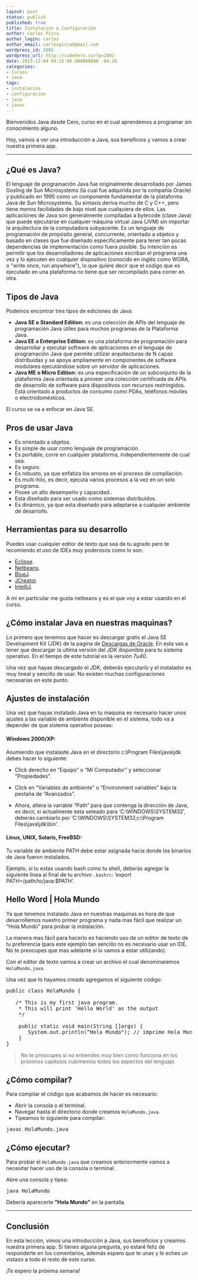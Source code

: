 ```yaml
---
layout: post
status: publish
published: true
title: Instalación & Configuración
author: Carlos Picca
author_login: carlos
author_email: carlospicca@gmail.com
wordpress_id: 2801
wordpress_url: http://codehero.co/?p=2801
date: 2013-12-04 04:33:06.000000000 -04:30
categories:
- Cursos
- Java
tags:
- instalacion
- configuracion
- java
- javac
---
```

<p>Bienvenidos Java desde Cero, curso en el cual aprendemos a programar sin conocimiento alguno.</p>

<p>Hoy, vamos a ver una introducción a Java, sus beneficios y vamos a crear nuestra primera app.</p>

<hr />

<h2>¿Qué es Java?</h2>

<p>El lenguaje de programación Java fue originalmente desarrollado por James Gosling de Sun Microsystems (la cual fue adquirida por la compañía Oracle) y publicado en 1995 como un componente fundamental de la plataforma Java de Sun Microsystems. Su sintaxis deriva mucho de C y C++, pero tiene menos facilidades de bajo nivel que cualquiera de ellos. Las aplicaciones de Java son generalmente compiladas a bytecode (clase Java) que puede ejecutarse en cualquier máquina virtual Java (JVM) sin importar la arquitectura de la computadora subyacente. Es un lenguaje de programación de propósito general, concurrente, orientado a objetos y basado en clases que fue diseñado específicamente para tener tan pocas dependencias de implementación como fuera posible. Su intención es permitir que los desarrolladores de aplicaciones escriban el programa una vez y lo ejecuten en cualquier dispositivo (conocido en inglés como WORA, o "write once, run anywhere"), lo que quiere decir que el código que es ejecutado en una plataforma no tiene que ser recompilado para correr en otra.</p>

<h2>Tipos de Java</h2>

<p>Podemos encontrar tres tipos de ediciones de Java:</p>

<ul>
<li><strong>Java SE o Standard Edition:</strong> es una colección de APIs del lenguaje de programación Java útiles para muchos programas de la Plataforma Java.</li>
<li><strong>Java EE o Enterprise Edition:</strong> es una plataforma de programación para desarrollar y ejecutar software de aplicaciones en el lenguaje de programación Java que permite utilizar arquitecturas de N capas distribuidas y se apoya ampliamente en componentes de software modulares ejecutándose sobre un servidor de aplicaciones.</li>
<li><strong>Java ME o Micro Edition:</strong> es una especificación de un subconjunto de la plataforma Java orientada a proveer una colección certificada de APIs de desarrollo de software para dispositivos con recursos restringidos. Está orientado a productos de consumo como PDAs, teléfonos móviles o electrodomésticos.</li>
</ul>

<p>El curso se va a enfocar en Java SE.</p>

<h2>Pros de usar Java</h2>

<ul>
<li>Es orientado a objetos.</li>
<li>Es simple de usar como lenguaje de programación.</li>
<li>Es portable, corre en cualquier plataforma, independientemente de cual sea.</li>
<li>Es seguro.</li>
<li>Es robusto, ya que enfatiza los errores en el proceso de compilación.</li>
<li>Es multi-hilo, es decir, ejecuta varios procesos a la vez en un solo programa.</li>
<li>Posee un alto desempeño y capacidad..</li>
<li>Esta diseñado para ser usado como sistemas distribuidos.</li>
<li>Es dinámico, ya que esta diseñado para adaptarse a cualquier ambiente de desarrollo. </li>
</ul>

<h2>Herramientas para su desarrollo</h2>

<p>Puedes usar cualquier editor de texto que sea de tu agrado pero te recomiendo el uso de IDEs muy poderosos como lo son:</p>

<ul>
<li><a href="http://www.eclipse.org/">Eclipse</a>.</li>
<li><a href="https://netbeans.org/">Netbeans</a>.</li>
<li><a href="http://www.bluej.org/">BlueJ</a>.</li>
<li><a href="http://www.jcreator.com/">JCreator</a>.</li>
<li><a href="http://www.jetbrains.com/idea/">IntelliJ</a>.</li>
</ul>

<p>A mi en particular me gusta netbeans y es el que voy a estar usando en el curso.</p>

<h2>¿Cómo instalar Java en nuestras maquinas?</h2>

<p>Lo primero que tenemos que hacer es descargar gratis el Java SE Development Kit (JDK) de la pagina de <a href="http://www.oracle.com/technetwork/java/javase/downloads/java-archive-downloads-javase7-521261.html#jdk-7u40-oth-JPR">Descargas de Oracle</a>. En esta vas a tener que descargar la ultima versión del JDK disponible para tu sistema operativo. En el tiempo de este tutorial es la versión <em>7u40</em>.</p>

<p>Una vez que hayas descargado el JDK, deberás ejecutarlo y el instalador es muy lineal y sencillo de usar. No existen muchas configuraciones necesarias en este punto.</p>

<h2>Ajustes de instalación</h2>

<p>Una vez que hayas instalado Java en tu maquina es necesario hacer unos ajustes a las variable de ambiente disponible en el sistema, todo va a depender de que sistema operativo poseas:</p>

<h4>Windows 2000/XP:</h4>

<p>Asumiendo que instalaste Java en el directorio c:\Program Files\java\jdk debes hacer lo siguiente:</p>

<ul>
<li><p>Click derecho en “Equipo” o “Mi Computador” y seleccionar “Propiedades”.</p></li>
<li><p>Click en “Variables de ambiente” o “Environment variables” bajo la pestaña de “Avanzados”.</p></li>
<li><p>Ahora, altera la variable “Path” para que contenga la dirección de Java, es decir, si actualmente esta seteado para ‘C:\WINDOWS\SYSTEM32', deberás cambiarlo por ‘C:\WINDOWS\SYSTEM32;c:\Program Files\java\jdk\bin'.</p></li>
</ul>

<h4>Linux, UNIX, Solaris, FreeBSD:</h4>

<p>Tu variable de ambiente PATH debe estar asignada hacia donde los binarios de Java fueron instalados.</p>

<p>Ejemplo, si tu estas usando bash como tu shell, deberás agregar la siguiente linea al final de tu archivo <code>.bashrc</code>: ‘export PATH=/path/to/java:$PATH’.</p>

<h2>Hello Word | Hola Mundo</h2>

<p>Ya que tenemos instalado Java en nuestras maquinas es hora de que desarrollemos nuestro primer programa y nada mas fácil que realizar un “Hola Mundo” para probar la instalación.</p>

<p>La manera mas fácil para hacerlo es haciendo uso de un editor de texto de tu preferencia (para este ejemplo tan sencillo no es necesario usar un IDE. No te preocupes que mas adelante si lo vamos a estar utilizando).</p>

<p>Con el editor de texto vamos a crear un archivo el cual denominaremos <code>HolaMundo.java</code>.</p>

<p>Una vez que lo hayamos creado agregamos el siguiente código:</p>

<pre>public class HolaMundo {

   /* This is my first java program.  
    * This will print 'Hello World' as the output
    */

    public static void main(String []args) {
       System.out.println(“Hola Mundo"); // imprime Hola Mundo
    }
} 
</pre>

<blockquote>
  <p>No te preocupes si no entiendes muy bien como funciona en los próximos capítulos cubriremos todos los aspectos del lenguaje.</p>
</blockquote>

<h2>¿Cómo compilar?</h2>

<p>Para compilar el código que acabamos de hacer es necesario:</p>

<ul>
<li>Abrir la consola o el terminal.</li>
<li>Navegar hasta el directorio donde creamos <code>HolaMundo.java</code>.</li>
<li>Tipeamos lo siguiente para compilar:</li>
</ul>

<pre>javac HolaMundo.java
</pre>

<h2>¿Cómo ejecutar?</h2>

<p>Para probar el <code>HolaMundo.java</code> que creamos anteriormente vamos a necesitar hacer uso de la consola o terminal.</p>

<p>Abre una consola y tipea:</p>

<pre>java HolaMundo
</pre>

<p>Debería aparecerte <strong>”Hola Mundo”</strong> en la pantalla.</p>

<hr />

<h2>Conclusión</h2>

<p>En esta lección, vimos una introducción a Java, sus beneficios y creamos nuestra primera app. Si tienes alguna pregunta, yo estaré feliz de responderte en los comentarios, además espero que te unas y le eches un vistazo a todo el resto de este curso.</p>

<p>¡Te espero la próxima semana!</p>
